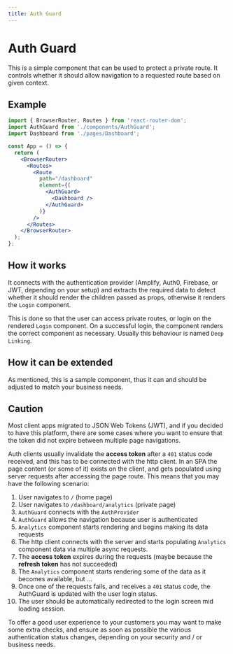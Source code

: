 ```yaml
---
title: Auth Guard
---
```


# Auth Guard

This is a simple component that can be used to protect a private route. It controls whether it
should allow navigation to a requested route based on given context.

## Example

```jsx
import { BrowserRouter, Routes } from 'react-router-dom';
import AuthGuard from './components/AuthGuard';
import Dashboard from './pages/Dashboard';

const App = () => {
  return (
    <BrowserRouter>
      <Routes>
        <Route
          path="/dashboard"
          element={(
            <AuthGuard>
              <Dashboard />
            </AuthGuard>
          )}
        />
      </Routes>
    </BrowserRouter>
  );
};
```

## How it works

It connects with the authentication provider (Amplify, Auth0, Firebase, or JWT, depending on your
setup) and extracts the required data to detect whether it should render the children passed as
props, otherwise it renders the `Login` component.

This is done so that the user can access private routes, or login on the rendered `Login` component.
On a successful login, the component renders the correct component as necessary. Usually this
behaviour is named `Deep Linking`.

## How it can be extended

As mentioned, this is a sample component, thus it can and should be adjusted to match your business
needs.

## Caution

Most client apps migrated to JSON Web Tokens (JWT), and if you decided to have this platform, there
are some cases where you want to ensure that the token did not expire between multiple page
navigations.

Auth clients usually invalidate the **access token** after a `401` status code received, and this
has to be connected with the http client. In an SPA the page content (or some of it) exists on the
client, and gets populated using server requests after accessing the page route. This means that you
may have the following scenario:

1. User navigates to `/` (home page)
2. User navigates to `/dashboard/analytics` (private page)
3. `AuthGuard` connects with the `AuthProvider`
4. `AuthGuard` allows the navigation because user is authenticated
5. `Analytics` component starts rendering and begins making its data requests
6. The http client connects with the server and starts populating `Analytics` component data via
   multiple async requests.
7. The **access token** expires during the requests (maybe because the **refresh token** has not
   succeeded)
8. The `Analytics` component starts rendering some of the data as it becomes available, but ...
9. Once one of the requests fails, and receives a `401` status code, the AuthGuard is updated with
   the user login status.
10. The user should be automatically redirected to the login screen mid loading session.

To offer a good user experience to your customers you may want to make some extra checks, and ensure
as soon as possible the various authentication status changes, depending on your security and / or
business needs.

